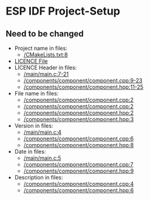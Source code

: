 # ESP IDF Project-Setup

## Need to be changed
- Project name in files:
  - [/CMakeLists.txt:8](https://github.com/4Source/Project-Setup/blob/489e99c91f47a1622df4bb1441d521b68033a331/CMakeLists.txt#L8)
- [LICENCE File](https://github.com/4Source/Project-Setup/blob/d0aed1c9ede1b7daf7b0906fc1fee05f8e3d49d8/LICENSE)
- LICENCE Header in files:
  - [/main/main.c:7-21](https://github.com/4Source/Project-Setup/blob/489e99c91f47a1622df4bb1441d521b68033a331/main/main.c#L7-L21)
  - [/components/component/component.cpp:9-23](https://github.com/4Source/Project-Setup/blob/489e99c91f47a1622df4bb1441d521b68033a331/components/component/component.cpp#L9-L23)
  - [/components/component/component.hpp:11-25](https://github.com/4Source/Project-Setup/blob/489e99c91f47a1622df4bb1441d521b68033a331/components/component/component.hpp#L11-L25)
- File name in files:
  - [/components/component/component.cpp:2](https://github.com/4Source/Project-Setup/blob/489e99c91f47a1622df4bb1441d521b68033a331/components/component/component.cpp#L2)
  - [/components/component/component.cpp:2](https://github.com/4Source/Project-Setup/blob/489e99c91f47a1622df4bb1441d521b68033a331/components/component/component.cpp#L28)
  - [/components/component/component.hpp:2](https://github.com/4Source/Project-Setup/blob/489e99c91f47a1622df4bb1441d521b68033a331/components/component/component.hpp#L2)
  - [/components/component/component.hpp:3](https://github.com/4Source/Project-Setup/blob/489e99c91f47a1622df4bb1441d521b68033a331/components/component/component.hpp#L3)
- Version in files:
  - [/main/main.c:4](https://github.com/4Source/Project-Setup/blob/489e99c91f47a1622df4bb1441d521b68033a331/main/main.c#L4)
  - [/components/component/component.cpp:6](https://github.com/4Source/Project-Setup/blob/489e99c91f47a1622df4bb1441d521b68033a331/components/component/component.cpp#L6)
  - [/components/component/component.hpp:8](https://github.com/4Source/Project-Setup/blob/489e99c91f47a1622df4bb1441d521b68033a331/components/component/component.hpp#L8)
- Date in files:
  - [/main/main.c:5](https://github.com/4Source/Project-Setup/blob/489e99c91f47a1622df4bb1441d521b68033a331/main/main.c#L5)
  - [/components/component/component.cpp:7](https://github.com/4Source/Project-Setup/blob/489e99c91f47a1622df4bb1441d521b68033a331/components/component/component.cpp#L7)
  - [/components/component/component.hpp:9](https://github.com/4Source/Project-Setup/blob/489e99c91f47a1622df4bb1441d521b68033a331/components/component/component.hpp#L9)
- Description in files:
  - [/components/component/component.cpp:4](https://github.com/4Source/Project-Setup/blob/489e99c91f47a1622df4bb1441d521b68033a331/components/component/component.cpp#L4)
  - [/components/component/component.hpp:6](https://github.com/4Source/Project-Setup/blob/489e99c91f47a1622df4bb1441d521b68033a331/components/component/component.hpp#L6)
